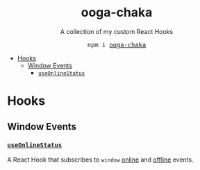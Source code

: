 <div align="center" background="black">
<h1>
<br />
<br />
ooga-chaka
</h1>
<p>A collection of my custom React Hooks</p>
<pre>npm i <a href="https://www.npmjs.com/package/ooga-chaka">ooga-chaka</a></pre>
</div>

- [Hooks](#hooks)
	- [Window Events](#window-events)
		- [`useOnlineStatus`](#useonlinestatus)

# Hooks

## Window Events

### [`useOnlineStatus`](https://github.com/heystevegray/ooga-chaka/blob/master/src/docs/useOnlineStatus.md)

A React Hook that subscribes to `window` [online](https://developer.mozilla.org/en-US/docs/Web/API/Window/online_event) and [offline](https://developer.mozilla.org/en-US/docs/Web/API/Window/offline_event) events.
